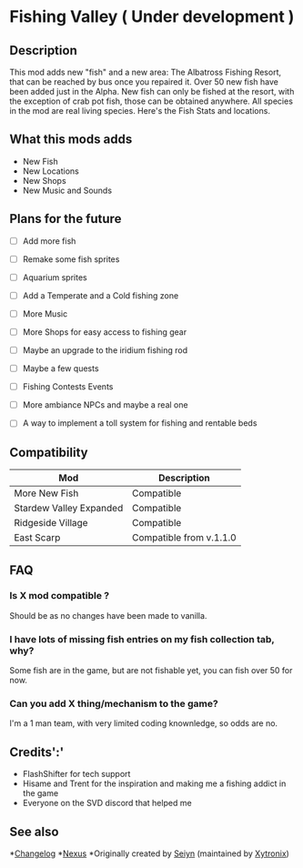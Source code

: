 # Fishing Valley ( Under development )

## Description

This mod adds new "fish" and a new area: The Albatross Fishing Resort, that can be reached by bus once you repaired it. Over 50 new fish have been added just in the Alpha. New fish can only be fished at the resort, with the exception of crab pot fish, those can be obtained anywhere. All species in the mod are real living species. Here's the Fish Stats and locations.

## What this mods adds

- New Fish
- New Locations
- New Shops
- New Music and Sounds

## Plans for the future

- [ ] Add more fish
- [ ] Remake some fish sprites
- [ ] Aquarium sprites

- [ ] Add a Temperate and a Cold fishing zone
- [ ] More Music
- [ ] More Shops for easy access to fishing gear
- [ ] Maybe an upgrade to the iridium fishing rod
- [ ] Maybe a few quests
- [ ] Fishing Contests Events
- [ ] More ambiance NPCs and maybe a real one
- [ ] A way to implement a toll system for fishing and rentable beds

## Compatibility

| Mod  | Description |
| ------------- | ------------- |
| More New Fish  | Compatible  |
| Stardew Valley Expanded  | Compatible  |
| Ridgeside Village  | Compatible  |
| East Scarp  | Compatible from v.1.1.0 |

## FAQ

### Is X mod compatible ?

Should be as no changes have been made to vanilla.

### I have lots of missing fish entries on my fish collection tab, why?

Some fish are in the game, but are not fishable yet, you can fish over 50 for now.

### Can you add X thing/mechanism to the game?

I'm a 1 man team, with very limited coding knownledge, so odds are no.

## Credits':'

- FlashShifter for tech support
- Hisame and Trent for the inspiration and making me a fishing addict in the game
- Everyone on the SVD discord that helped me

## See also

*[Changelog](changelog.md)
*[Nexus](https://www.nexusmods.com/stardewvalley/mods/8668)
*Originally created by [Seiyn](https://www.nexusmods.com/stardewvalley/users/47290403) (maintained by [Xytronix](https://www.nexusmods.com/users/127861178))

